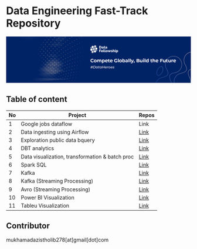 # Data Engineering Fast-Track Repository
![img](assets/Banner-LinkedIn.jpg)

## Table of content

|   No  |       Project                 |     Repos    |
| ----- |   -----------                 | -----------  |
|   1   | Google jobs dataflow          | Link         |
|   2   | Data ingesting using Airflow  | [Link](https://github.com/mukhamadazistholib/gcp-airflow)        |
|   3   | Exploration public data bquery| [Link](https://github.com/mukhamadazistholib/exploration-public-bquery)        |
|   4   | DBT analytics                 | [Link](https://github.com/mukhamadazistholib/dbt-analytics)       |
|   5   | Data visualization, transformation & batch proc   | [Link](https://github.com/mukhamadazistholib/data-engineering/tree/main/data%20visualization)        |
|   6   | Spark SQL                     | [Link](https://github.com/mukhamadazistholib/data-engineering/tree/main/spark%20sql)        |
|   7   | Kafka                         | [Link](https://github.com/mukhamadazistholib/data-engineering/tree/main/kafka)        |
|   8   | Kafka (Streaming Processing)  | [Link](https://github.com/mukhamadazistholib/data-engineering/tree/main/kafka%20(streaming%20processing))        |
|   9   | Avro (Streaming Processing)    | [Link](https://github.com/mukhamadazistholib/data-engineering/tree/main/avro%20(streaming%20processing))        |
|   10   | Power BI Visualization    | [Link](https://github.com/mukhamadazistholib/data-engineering/tree/main/power-bi)        |
|   11   | Tableu Visualization    | [Link](#)        |



## Contributor
mukhamadazistholib278[at]gmail[dot]com
